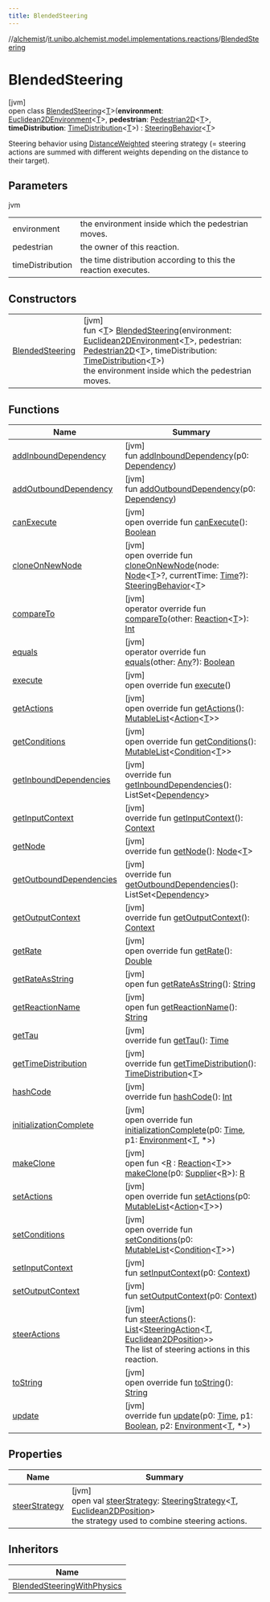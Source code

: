 ```yaml
---
title: BlendedSteering
---
```

//[alchemist](../../../index.html)/[it.unibo.alchemist.model.implementations.reactions](../index.html)/[BlendedSteering](index.html)



# BlendedSteering



[jvm]\
open class [BlendedSteering](index.html)<[T](index.html)>(**environment**: [Euclidean2DEnvironment](../../it.unibo.alchemist.model.interfaces.environments/-euclidean2-d-environment/index.html)<[T](index.html)>, **pedestrian**: [Pedestrian2D](../../it.unibo.alchemist.model.interfaces/-pedestrian2-d/index.html)<[T](index.html)>, **timeDistribution**: [TimeDistribution](../../it.unibo.alchemist.model.interfaces/-time-distribution/index.html)<[T](index.html)>) : [SteeringBehavior](../-steering-behavior/index.html)<[T](index.html)> 

Steering behavior using [DistanceWeighted](../../it.unibo.alchemist.model.implementations.actions.steeringstrategies/-distance-weighted/index.html) steering strategy (= steering actions are summed with different weights depending on the distance to their target).



## Parameters


jvm

| | |
|---|---|
| environment | the environment inside which the pedestrian moves. |
| pedestrian | the owner of this reaction. |
| timeDistribution | the time distribution according to this the reaction executes. |



## Constructors


| | |
|---|---|
| [BlendedSteering](-blended-steering.html) | [jvm]<br>fun <[T](index.html)> [BlendedSteering](-blended-steering.html)(environment: [Euclidean2DEnvironment](../../it.unibo.alchemist.model.interfaces.environments/-euclidean2-d-environment/index.html)<[T](index.html)>, pedestrian: [Pedestrian2D](../../it.unibo.alchemist.model.interfaces/-pedestrian2-d/index.html)<[T](index.html)>, timeDistribution: [TimeDistribution](../../it.unibo.alchemist.model.interfaces/-time-distribution/index.html)<[T](index.html)>)<br>    the environment inside which the pedestrian moves. |


## Functions


| Name | Summary |
|---|---|
| [addInboundDependency](../-navigation-prioritised-steering-with-physics/index.html#-1772000845%2FFunctions%2F-134779887) | [jvm]<br>fun [addInboundDependency](../-navigation-prioritised-steering-with-physics/index.html#-1772000845%2FFunctions%2F-134779887)(p0: [Dependency](../../it.unibo.alchemist.model.interfaces/-dependency/index.html)) |
| [addOutboundDependency](../-navigation-prioritised-steering-with-physics/index.html#-2022076396%2FFunctions%2F-134779887) | [jvm]<br>fun [addOutboundDependency](../-navigation-prioritised-steering-with-physics/index.html#-2022076396%2FFunctions%2F-134779887)(p0: [Dependency](../../it.unibo.alchemist.model.interfaces/-dependency/index.html)) |
| [canExecute](../-abstract-reaction/can-execute.html) | [jvm]<br>open override fun [canExecute](../-abstract-reaction/can-execute.html)(): [Boolean](https://kotlinlang.org/api/latest/jvm/stdlib/kotlin/-boolean/index.html) |
| [cloneOnNewNode](../-steering-behavior/clone-on-new-node.html) | [jvm]<br>open override fun [cloneOnNewNode](../-steering-behavior/clone-on-new-node.html)(node: [Node](../../it.unibo.alchemist.model.interfaces/-node/index.html)<[T](index.html)>?, currentTime: [Time](../../it.unibo.alchemist.model.interfaces/-time/index.html)?): [SteeringBehavior](../-steering-behavior/index.html)<[T](index.html)> |
| [compareTo](../-navigation-prioritised-steering-with-physics/index.html#588180668%2FFunctions%2F-134779887) | [jvm]<br>operator override fun [compareTo](../-navigation-prioritised-steering-with-physics/index.html#588180668%2FFunctions%2F-134779887)(other: [Reaction](../../it.unibo.alchemist.model.interfaces/-reaction/index.html)<[T](index.html)>): [Int](https://kotlinlang.org/api/latest/jvm/stdlib/kotlin/-int/index.html) |
| [equals](../-navigation-prioritised-steering-with-physics/index.html#-267299839%2FFunctions%2F-134779887) | [jvm]<br>operator override fun [equals](../-navigation-prioritised-steering-with-physics/index.html#-267299839%2FFunctions%2F-134779887)(other: [Any](https://kotlinlang.org/api/latest/jvm/stdlib/kotlin/-any/index.html)?): [Boolean](https://kotlinlang.org/api/latest/jvm/stdlib/kotlin/-boolean/index.html) |
| [execute](../-steering-behavior/execute.html) | [jvm]<br>open override fun [execute](../-steering-behavior/execute.html)() |
| [getActions](../-navigation-prioritised-steering-with-physics/index.html#13515737%2FFunctions%2F-134779887) | [jvm]<br>open override fun [getActions](../-navigation-prioritised-steering-with-physics/index.html#13515737%2FFunctions%2F-134779887)(): [MutableList](https://kotlinlang.org/api/latest/jvm/stdlib/kotlin.collections/-mutable-list/index.html)<[Action](../../it.unibo.alchemist.model.interfaces/-action/index.html)<[T](index.html)>> |
| [getConditions](../-navigation-prioritised-steering-with-physics/index.html#-184159508%2FFunctions%2F-134779887) | [jvm]<br>open override fun [getConditions](../-navigation-prioritised-steering-with-physics/index.html#-184159508%2FFunctions%2F-134779887)(): [MutableList](https://kotlinlang.org/api/latest/jvm/stdlib/kotlin.collections/-mutable-list/index.html)<[Condition](../../it.unibo.alchemist.model.interfaces/-condition/index.html)<[T](index.html)>> |
| [getInboundDependencies](../-abstract-reaction/get-inbound-dependencies.html) | [jvm]<br>override fun [getInboundDependencies](../-abstract-reaction/get-inbound-dependencies.html)(): ListSet<[Dependency](../../it.unibo.alchemist.model.interfaces/-dependency/index.html)> |
| [getInputContext](../-abstract-reaction/get-input-context.html) | [jvm]<br>override fun [getInputContext](../-abstract-reaction/get-input-context.html)(): [Context](../../it.unibo.alchemist.model.interfaces/-context/index.html) |
| [getNode](../-navigation-prioritised-steering-with-physics/index.html#-1244046302%2FFunctions%2F-134779887) | [jvm]<br>override fun [getNode](../-navigation-prioritised-steering-with-physics/index.html#-1244046302%2FFunctions%2F-134779887)(): [Node](../../it.unibo.alchemist.model.interfaces/-node/index.html)<[T](index.html)> |
| [getOutboundDependencies](../-abstract-reaction/get-outbound-dependencies.html) | [jvm]<br>override fun [getOutboundDependencies](../-abstract-reaction/get-outbound-dependencies.html)(): ListSet<[Dependency](../../it.unibo.alchemist.model.interfaces/-dependency/index.html)> |
| [getOutputContext](../-abstract-reaction/get-output-context.html) | [jvm]<br>override fun [getOutputContext](../-abstract-reaction/get-output-context.html)(): [Context](../../it.unibo.alchemist.model.interfaces/-context/index.html) |
| [getRate](../-steering-behavior/get-rate.html) | [jvm]<br>open override fun [getRate](../-steering-behavior/get-rate.html)(): [Double](https://kotlinlang.org/api/latest/jvm/stdlib/kotlin/-double/index.html) |
| [getRateAsString](../-navigation-prioritised-steering-with-physics/index.html#-166271391%2FFunctions%2F-134779887) | [jvm]<br>open fun [getRateAsString](../-navigation-prioritised-steering-with-physics/index.html#-166271391%2FFunctions%2F-134779887)(): [String](https://kotlinlang.org/api/latest/jvm/stdlib/kotlin/-string/index.html) |
| [getReactionName](../-navigation-prioritised-steering-with-physics/index.html#494389008%2FFunctions%2F-134779887) | [jvm]<br>open fun [getReactionName](../-navigation-prioritised-steering-with-physics/index.html#494389008%2FFunctions%2F-134779887)(): [String](https://kotlinlang.org/api/latest/jvm/stdlib/kotlin/-string/index.html) |
| [getTau](../-abstract-reaction/get-tau.html) | [jvm]<br>override fun [getTau](../-abstract-reaction/get-tau.html)(): [Time](../../it.unibo.alchemist.model.interfaces/-time/index.html) |
| [getTimeDistribution](../-navigation-prioritised-steering-with-physics/index.html#2053953683%2FFunctions%2F-134779887) | [jvm]<br>override fun [getTimeDistribution](../-navigation-prioritised-steering-with-physics/index.html#2053953683%2FFunctions%2F-134779887)(): [TimeDistribution](../../it.unibo.alchemist.model.interfaces/-time-distribution/index.html)<[T](index.html)> |
| [hashCode](../-abstract-reaction/hash-code.html) | [jvm]<br>override fun [hashCode](../-abstract-reaction/hash-code.html)(): [Int](https://kotlinlang.org/api/latest/jvm/stdlib/kotlin/-int/index.html) |
| [initializationComplete](../-navigation-prioritised-steering-with-physics/index.html#496764034%2FFunctions%2F-134779887) | [jvm]<br>open override fun [initializationComplete](../-navigation-prioritised-steering-with-physics/index.html#496764034%2FFunctions%2F-134779887)(p0: [Time](../../it.unibo.alchemist.model.interfaces/-time/index.html), p1: [Environment](../../it.unibo.alchemist.model.interfaces/-environment/index.html)<[T](index.html), *>) |
| [makeClone](../-navigation-prioritised-steering-with-physics/index.html#1151787077%2FFunctions%2F-134779887) | [jvm]<br>open fun <[R](../-navigation-prioritised-steering-with-physics/index.html#1151787077%2FFunctions%2F-134779887) : [Reaction](../../it.unibo.alchemist.model.interfaces/-reaction/index.html)<[T](index.html)>> [makeClone](../-navigation-prioritised-steering-with-physics/index.html#1151787077%2FFunctions%2F-134779887)(p0: [Supplier](https://docs.oracle.com/javase/8/docs/api/java/util/function/Supplier.html)<[R](../-navigation-prioritised-steering-with-physics/index.html#1151787077%2FFunctions%2F-134779887)>): [R](../-navigation-prioritised-steering-with-physics/index.html#1151787077%2FFunctions%2F-134779887) |
| [setActions](../-navigation-prioritised-steering-with-physics/index.html#1557798850%2FFunctions%2F-134779887) | [jvm]<br>open override fun [setActions](../-navigation-prioritised-steering-with-physics/index.html#1557798850%2FFunctions%2F-134779887)(p0: [MutableList](https://kotlinlang.org/api/latest/jvm/stdlib/kotlin.collections/-mutable-list/index.html)<[Action](../../it.unibo.alchemist.model.interfaces/-action/index.html)<[T](index.html)>>) |
| [setConditions](../-navigation-prioritised-steering-with-physics/index.html#-1302498472%2FFunctions%2F-134779887) | [jvm]<br>open override fun [setConditions](../-navigation-prioritised-steering-with-physics/index.html#-1302498472%2FFunctions%2F-134779887)(p0: [MutableList](https://kotlinlang.org/api/latest/jvm/stdlib/kotlin.collections/-mutable-list/index.html)<[Condition](../../it.unibo.alchemist.model.interfaces/-condition/index.html)<[T](index.html)>>) |
| [setInputContext](../-navigation-prioritised-steering-with-physics/index.html#-1096973185%2FFunctions%2F-134779887) | [jvm]<br>fun [setInputContext](../-navigation-prioritised-steering-with-physics/index.html#-1096973185%2FFunctions%2F-134779887)(p0: [Context](../../it.unibo.alchemist.model.interfaces/-context/index.html)) |
| [setOutputContext](../-navigation-prioritised-steering-with-physics/index.html#-1034313602%2FFunctions%2F-134779887) | [jvm]<br>fun [setOutputContext](../-navigation-prioritised-steering-with-physics/index.html#-1034313602%2FFunctions%2F-134779887)(p0: [Context](../../it.unibo.alchemist.model.interfaces/-context/index.html)) |
| [steerActions](../-steering-behavior/steer-actions.html) | [jvm]<br>fun [steerActions](../-steering-behavior/steer-actions.html)(): [List](https://kotlinlang.org/api/latest/jvm/stdlib/kotlin.collections/-list/index.html)<[SteeringAction](../../it.unibo.alchemist.model.interfaces/-steering-action/index.html)<[T](index.html), [Euclidean2DPosition](../../it.unibo.alchemist.model.implementations.positions/-euclidean2-d-position/index.html)>><br>The list of steering actions in this reaction. |
| [toString](../-abstract-reaction/to-string.html) | [jvm]<br>open override fun [toString](../-abstract-reaction/to-string.html)(): [String](https://kotlinlang.org/api/latest/jvm/stdlib/kotlin/-string/index.html) |
| [update](../-navigation-prioritised-steering-with-physics/index.html#-1541973436%2FFunctions%2F-134779887) | [jvm]<br>override fun [update](../-navigation-prioritised-steering-with-physics/index.html#-1541973436%2FFunctions%2F-134779887)(p0: [Time](../../it.unibo.alchemist.model.interfaces/-time/index.html), p1: [Boolean](https://kotlinlang.org/api/latest/jvm/stdlib/kotlin/-boolean/index.html), p2: [Environment](../../it.unibo.alchemist.model.interfaces/-environment/index.html)<[T](index.html), *>) |


## Properties


| Name | Summary |
|---|---|
| [steerStrategy](index.html#-240935602%2FProperties%2F-134779887) | [jvm]<br>open val [steerStrategy](index.html#-240935602%2FProperties%2F-134779887): [SteeringStrategy](../../it.unibo.alchemist.model.interfaces/-steering-strategy/index.html)<[T](index.html), [Euclidean2DPosition](../../it.unibo.alchemist.model.implementations.positions/-euclidean2-d-position/index.html)><br>    the strategy used to combine steering actions. |


## Inheritors


| Name |
|---|
| [BlendedSteeringWithPhysics](../-blended-steering-with-physics/index.html) |

